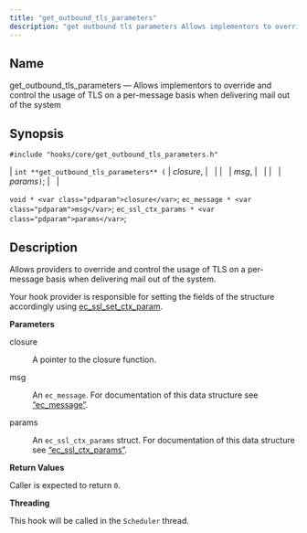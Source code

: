 ```yaml
---
title: "get_outbound_tls_parameters"
description: "get outbound tls parameters Allows implementors to override and control the usage of TLS on a per message basis when delivering mail out of the system int get outbound tls parameters closure msg params void closure ec message msg ec ssl ctx params params Allows providers to override and control..."
---
```


<a name="hooks.core.get_outbound_tls_parameters"></a> 
## Name

get_outbound_tls_parameters — Allows implementors to override and control the usage of TLS on a per-message basis when delivering mail out of the system

## Synopsis

`#include "hooks/core/get_outbound_tls_parameters.h"`

| `int **get_outbound_tls_parameters** (` | <var class="pdparam">closure</var>, |   |
|   | <var class="pdparam">msg</var>, |   |
|   | <var class="pdparam">params</var>`)`; |   |

`void * <var class="pdparam">closure</var>`;
`ec_message * <var class="pdparam">msg</var>`;
`ec_ssl_ctx_params * <var class="pdparam">params</var>`;<a name="idp37313760"></a> 
## Description

Allows providers to override and control the usage of TLS on a per-message basis when delivering mail out of the system.

Your hook provider is responsible for setting the fields of the structure accordingly using [ec_ssl_set_ctx_param](/momentum/3/3-api/apis-ec-ssl-set-ctx-param).

**<a name="idp37316192"></a> Parameters**

<dl class="variablelist">

<dt>closure</dt>

<dd>

A pointer to the closure function.

</dd>

<dt>msg</dt>

<dd>

An `ec_message`. For documentation of this data structure see [“ec_message”](/momentum/3/3-api/structs-ec-message).

</dd>

<dt>params</dt>

<dd>

An `ec_ssl_ctx_params` struct. For documentation of this data structure see [“ec_ssl_ctx_params”](/momentum/3/3-api/structs-ec-ssl-ctx-params).

</dd>

</dl>

**<a name="idp37324688"></a> Return Values**

Caller is expected to return `0`.

**<a name="idp37326048"></a> Threading**

This hook will be called in the `Scheduler` thread.